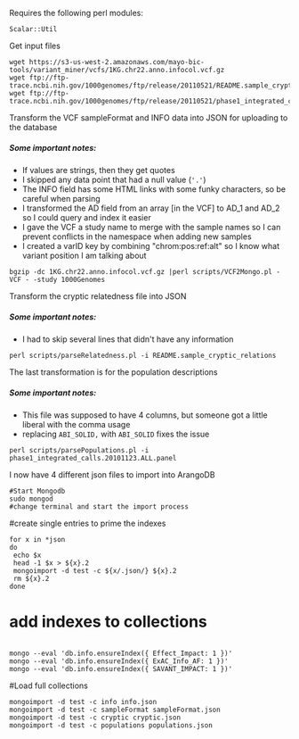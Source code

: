 Requires the following perl modules:
```
Scalar::Util
```

Get input files
```
wget https://s3-us-west-2.amazonaws.com/mayo-bic-tools/variant_miner/vcfs/1KG.chr22.anno.infocol.vcf.gz
wget ftp://ftp-trace.ncbi.nih.gov/1000genomes/ftp/release/20110521/README.sample_cryptic_relations
wget ftp://ftp-trace.ncbi.nih.gov/1000genomes/ftp/release/20110521/phase1_integrated_calls.20101123.ALL.panel
```
Transform the VCF sampleFormat and INFO data into JSON for uploading to the database
##### Some important notes:
* If values are strings, then they get quotes
* I skipped any data point that had a null value (`'.'`)
* The INFO field has some HTML links with some funky characters, so be careful when parsing
* I transformed the AD field from an array [in the VCF] to AD_1 and AD_2 so I could query and index it easier
* I gave the VCF a study name to merge with the sample names so I can prevent conflicts in the namespace when adding new samples
* I created a varID key by combining "chrom:pos:ref:alt" so I know what variant position I am talking about
```
bgzip -dc 1KG.chr22.anno.infocol.vcf.gz |perl scripts/VCF2Mongo.pl -VCF - -study 1000Genomes 

```

Transform the cryptic relatedness file into JSON
##### Some important notes:
* I had to skip several lines that didn't have any information

```
perl scripts/parseRelatedness.pl -i README.sample_cryptic_relations
```

The last transformation is for the population descriptions
##### Some important notes:
* This file was supposed to have 4 columns, but someone got a little liberal with the comma usage
 * replacing `ABI_SOLID,` with `ABI_SOLID` fixes the issue

```
perl scripts/parsePopulations.pl -i phase1_integrated_calls.20101123.ALL.panel
```

I now have 4 different json files to import into ArangoDB
```
#Start Mongodb
sudo mongod
#change terminal and start the import process

```


#create single entries to prime the indexes
```
for x in *json
do
 echo $x
 head -1 $x > ${x}.2
 mongoimport -d test -c ${x/.json/} ${x}.2 
 rm ${x}.2
done
```

# add indexes to collections
```

mongo --eval 'db.info.ensureIndex({ Effect_Impact: 1 })'
mongo --eval 'db.info.ensureIndex({ ExAC_Info_AF: 1 })'
mongo --eval 'db.info.ensureIndex({ SAVANT_IMPACT: 1 })'

```

#Load full collections
```
mongoimport -d test -c info info.json
mongoimport -d test -c sampleFormat sampleFormat.json
mongoimport -d test -c cryptic cryptic.json
mongoimport -d test -c populations populations.json

```


